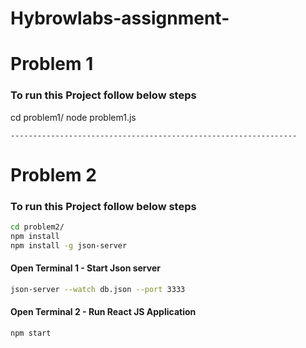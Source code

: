 # Hybrowlabs-assignment-

# Problem 1
### To run this Project follow below steps
cd problem1/
node problem1.js

```----------------------------------------------------------------```
# Problem 2
### To run this Project follow below steps
```bash
cd problem2/
npm install 
npm install -g json-server
```
#### Open Terminal 1 - Start Json server
```bash
json-server --watch db.json --port 3333
```
#### Open Terminal 2 - Run React JS Application
```bash
npm start
```